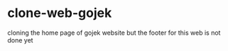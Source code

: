 ﻿# clone-web-gojek
cloning the home page of gojek website
but the footer for this web is not done yet
